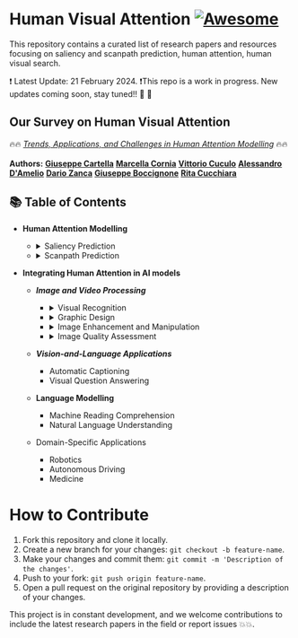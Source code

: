 # Human Visual Attention [![Awesome](https://awesome.re/badge.svg)](https://awesome.re)
This repository contains a curated list of research papers and resources focusing on saliency and scanpath prediction, human attention, human visual search.


❗ Latest Update: 21 February 2024.
❗This repo is a work in progress. New updates coming soon, stay tuned!! :construction: :construction:

## Our Survey on Human Visual Attention

🔥🔥 [*Trends, Applications, and Challenges in Human Attention Modelling*]() 🔥🔥\
\
**Authors:** 
[**Giuseppe Cartella**](https://scholar.google.com/citations?hl=en&user=0sJ4VCcAAAAJ)
[**Marcella Cornia**](https://scholar.google.com/citations?user=DzgmSJEAAAAJ&hl=it&oi=ao)
[**Vittorio Cuculo**](https://scholar.google.com/citations?user=usEfqxoAAAAJ&hl=it&oi=ao)
[**Alessandro D'Amelio**](https://scholar.google.com/citations?user=chkawtoAAAAJ&hl=it&oi=ao)
[**Dario Zanca**](https://scholar.google.com/citations?user=KjwaSXkAAAAJ&hl=it&oi=ao)
[**Giuseppe Boccignone**](https://scholar.google.com/citations?user=LqM0uJwAAAAJ&hl=it&oi=ao)
[**Rita Cucchiara**](https://scholar.google.com/citations?user=OM3sZEoAAAAJ&hl=it&oi=ao)


## 📚 Table of Contents
- **Human Attention Modelling**
    - <details>
        <summary>Saliency Prediction</summary>
        
        | **Year** | **Conference / Journal** | **Title** | **Authors** | **Links** |
        |:--------:|:--------------:|:----------------------------------------------------|:---------------------|:---------:|
        |   2023   |      CVPR      | Learning from Unique Perspectives: User-aware Saliency Modeling | *Shi Chen et al.*    | [📜 Paper](https://openaccess.thecvf.com//content/CVPR2023/papers/Chen_Learning_From_Unique_Perspectives_User-Aware_Saliency_Modeling_CVPR_2023_paper.pdf) 
        |   2023   |      CVPR      | TempSAL - Uncovering Temporal Information for Deep Saliency Prediction | *Bahar Aydemir et al.*    | [📜 Paper](https://arxiv.org/abs/2301.02315) / [Code :octocat:](https://github.com/IVRL/Tempsal)
        |   2023   |      BMVC      | Clustered Saliency Prediction | *Rezvan Sherkat et al.*    | [📜 Paper](https://arxiv.org/abs/2207.02205)
        |   2023   |      NeurIPS      | What Do Deep Saliency Models Learn about Visual Attention? | *Shi Chen et al.*    | [📜 Paper](https://arxiv.org/abs/2310.09679) / [Code :octocat:](https://github.com/szzexpoi/saliency_analysis)
        |   2023   |      NeurIPS      | What Do Deep Saliency Models Learn about Visual Attention? | *Shi Chen et al.*    | [📜 Paper](https://arxiv.org/abs/2310.09679) / [Code :octocat:](https://github.com/szzexpoi/saliency_analysis)
        |   2018   |      IEEE Transactions on Image Processing      | Predicting Human Eye Fixations via an LSTM-based Saliency Attentive Model | *Marcella Cornia et al.*    | [📜 Paper](https://arxiv.org/pdf/1611.09571.pdf) / [Code :octocat:](https://github.com/marcellacornia/sam)
        |   2015   |      CVPR      | SALICON: Saliency in Context | *Ming Jiang et al.*    | [📜 Paper](https://www-users.cse.umn.edu/~qzhao/publications/pdf/salicon_cvpr15.pdf) / [Project Page](http://salicon.net/)

    </details>
    
    - <details>
        <summary>Scanpath Prediction</summary>
    
        | **Year** | **Conference / Journal** | **Title** | **Authors** | **Links** |
        |:--------:|:--------------:|:---------:|:-----------:|:---------:|
        |   2023   |      arXiv      | Contrastive Language-Image Pretrained Models are Zero-Shot Human Scanpath Predictors | *Dario Zanca et al.*    | [📜 Paper](https://arxiv.org/abs/2305.12380) / [Code + Dataset :octocat:](https://github.com/mad-lab-fau/CapMIT1003)
        |   2023   |      CVPR      | Gazeformer: Scalable, Effective and Fast Prediction of Goal-Directed Human Attention | *Sounak Mondal et al.*    | [📜 Paper](https://arxiv.org/abs/2303.15274) / [Code :octocat:](https://github.com/cvlab-stonybrook/Gazeformer/)
        |   2022   |      ECCV      | Target-absent Human Attention | *Zhibo Yang et al.*    | [📜 Paper](https://arxiv.org/abs/2207.01166) / [Code :octocat:](https://github.com/cvlab-stonybrook/Target-absent-Human-Attention)
        |   2021   |      CVPR      | Predicting Human Scanpaths in Visual Question Answering | *Xianyu Chen et al.*    | [📜 Paper](https://openaccess.thecvf.com/content/CVPR2021/papers/Chen_Predicting_Human_Scanpaths_in_Visual_Question_Answering_CVPR_2021_paper.pdf) / [Code :octocat:](https://github.com/chenxy99/Scanpaths)
    </details>

- **Integrating Human Attention in AI models**
    - ***Image and Video Processing***
        - <details>
            <summary>Visual Recognition</summary>
            
            | **Year** | **Conference / Journal** | **Title** | **Authors** | **Links** |
            |:--------:|:--------------:|:---------:|:-----------:|:---------:|
            |   2019   |      CVPR      | Shifting more attention to video salient object detection | *Deng-Ping Fan et al.*    | [📜 Paper](https://openaccess.thecvf.com/content_CVPR_2019/papers/Fan_Shifting_More_Attention_to_Video_Salient_Object_Detection_CVPR_2019_paper.pdf) / [Code :octocat:](https://github.com/DengPingFan/DAVSOD)
          </details>
        - <details>
            <summary>Graphic Design</summary>
            
            | **Year** | **Conference / Journal** | **Title** | **Authors** | **Links** |
            |:--------:|:--------------:|:---------:|:-----------:|:---------:|
            |   2017   | ACM Symposium on UIST (User Interface Software and Technology) | Learning Visual Importance for Graphic Designs and Data Visualizations |      Zoya Bylinskii       | [📜 Paper](https://arxiv.org/pdf/1708.02660.pdf) / [Code :octocat:](https://github.com/cvzoya/visimportance/tree/master?tab=readme-ov-file) 
        </details>
    
        - <details>
            <summary>Image Enhancement and Manipulation</summary>
        </details>
        
        - <details>
            <summary>Image Quality Assessment</summary>
        </details>
    - ***Vision-and-Language Applications***
        - Automatic Captioning
        - Visual Question Answering
    - **Language Modelling**
        - Machine Reading Comprehension
        - Natural Language Understanding
    - Domain-Specific Applications
        - Robotics
        - Autonomous Driving
        - Medicine



# How to Contribute

1. Fork this repository and clone it locally.
2. Create a new branch for your changes: `git checkout -b feature-name`.
3. Make your changes and commit them: `git commit -m 'Description of the changes'`.
4. Push to your fork: `git push origin feature-name`.
5. Open a pull request on the original repository by providing a description of your changes.

This project is in constant development, and we welcome contributions to include the latest research papers in the field or report issues 💥💥.
